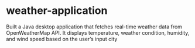 # weather-application
Built a Java desktop application that fetches real-time weather data from OpenWeatherMap API. It displays temperature, weather condition, humidity, and wind speed based on the user’s input city
